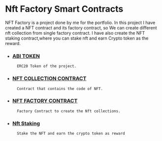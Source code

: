 # Nft Factory Smart Contracts

NFT Factory is a project done by me for the portfolio. In this project I have created a NFT contract and its factory contract, so We can create different nft collection from single factory contract. I have also create the NFT staking contract,where you can stake nft and earn Crypto token as the reward.

- ### [ABI TOKEN](https://github.com/abiiralbhattarai/NFTFactory/blob/main/contracts/AbiToken.sol)

        ERC20 Token of the project.

- ### [NFT COLLECTION CONTRACT](https://github.com/abiiralbhattarai/NFTFactory/blob/main/contracts/NftCollection.sol)

        Contract that contains the code of NFT.

- ### [NFT FACTORY CONTRACT](https://github.com/abiiralbhattarai/NFTFactory/blob/main/contracts/NftFactory.sol)

        Factory Contract to create the Nft collections.

- ### [Nft Staking](https://github.com/abiiralbhattarai/NFTFactory/blob/main/contracts/NftStaking.sol)
        
        Stake the NFT and earn the crypto token as reward 
